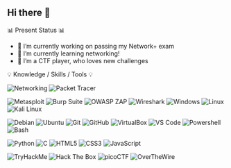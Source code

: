 ## Hi there 👋


📊 Present Status 📊
- 🔭 I’m currently working on passing my Network+ exam 
- 🌱 I’m currently learning networking!
- 👯 I’m a CTF player, who loves new challenges

💡 Knowledge / Skills / Tools 💡

![Networking](https://img.shields.io/badge/Networking-%23282C34?style=for-the-badge&logo=shield&logoColor=white)
![Packet Tracer](https://img.shields.io/badge/Packet%20Tracer-%23282C34?style=for-the-badge&logo=cisco&logoColor=white)

![Metasploit](https://img.shields.io/badge/METASPLOIT-%23282C34?style=for-the-badge&logo=metasploit&logoColor=white)
![Burp Suite](https://img.shields.io/badge/Burp%20Suite-%23282C34?style=for-the-badge&logo=burp%20suite&logoColor=white)
![OWASP ZAP](https://img.shields.io/badge/OWASP%20ZAP-%23282C34?style=for-the-badge&logo=owasp%20zap&logoColor=white)
![Wireshark](https://img.shields.io/badge/Wireshark-%23282C34?style=for-the-badge&logo=wireshark&logoColor=white)
![Windows](https://img.shields.io/badge/Windows-%23282C34?style=for-the-badge&logo=windows&logoColor=white)
![Linux](https://img.shields.io/badge/Linux-%23282C34?style=for-the-badge&logo=linux&logoColor=white)
![Kali Linux](https://img.shields.io/badge/Kali%20Linux-%23282C34?style=for-the-badge&logo=kalilinux&logoColor=white)

![Debian](https://img.shields.io/badge/Debian-%23282C34?style=for-the-badge&logo=debian&logoColor=white)
![Ubuntu](https://img.shields.io/badge/Ubuntu-%23282C34?style=for-the-badge&logo=ubuntu&logoColor=white)
![Git](https://img.shields.io/badge/Git-%23282C34?style=for-the-badge&logo=git&logoColor=white)
![GitHub](https://img.shields.io/badge/GitHub-%23282C34?style=for-the-badge&logo=github&logoColor=white)
![VirtualBox](https://img.shields.io/badge/VirtualBox-%23282C34?style=for-the-badge&logo=virtualbox&logoColor=white)
![VS Code](https://img.shields.io/badge/VS%20Code-%23282C34?style=for-the-badge&logo=visual%20studio%20code&logoColor=white)
![Powershell](https://img.shields.io/badge/Powershell-%23282C34?style=for-the-badge&logo=powershell&logoColor=white)
![Bash](https://img.shields.io/badge/Bash-%23282C34?style=for-the-badge&logo=gnubash&logoColor=white)

![Python](https://img.shields.io/badge/Python-%23282C34?style=for-the-badge&logo=python&logoColor=white)
![C](https://img.shields.io/badge/C-%23282C34?style=for-the-badge&logo=c&logoColor=white)
![HTML5](https://img.shields.io/badge/HTML5-%23282C34?style=for-the-badge&logo=html5&logoColor=white)
![CSS3](https://img.shields.io/badge/CSS3-%23282C34?style=for-the-badge&logo=css3&logoColor=white)
![JavaScript](https://img.shields.io/badge/JavaScript-%23282C34?style=for-the-badge&logo=javascript&logoColor=white)

![TryHackMe](https://img.shields.io/badge/TryHackMe-%23282C34?style=for-the-badge&logo=tryhackme&logoColor=white)
![Hack The Box](https://img.shields.io/badge/Hack%20The%20Box-%23282C34?style=for-the-badge&logo=hackthebox&logoColor=white)
![picoCTF](https://img.shields.io/badge/picoCTF-%23282C34?style=for-the-badge&logo=picoctf&logoColor=white)
![OverTheWire](https://img.shields.io/badge/OverTheWire-%23282C34?style=for-the-badge&logo=terminal&logoColor=white)


<!--
**mrblue223/mrblue223** is a ✨ _special_ ✨ repository because its `README.md` (this file) appears on your GitHub profile.

Here are some ideas to get you started:

- 🔭 I’m currently working on ...
- 🌱 I’m currently learning ...
- 👯 I’m looking to collaborate on ...
- 🤔 I’m looking for help with ...
- 💬 Ask me about ...
- 📫 How to reach me: ...
- 😄 Pronouns: ...
- ⚡ Fun fact: ...
-->
